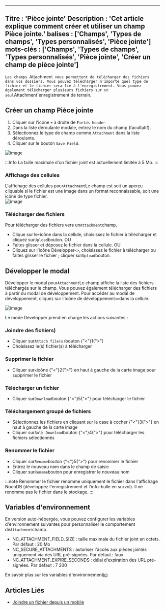 ***

Titre : 'Pièce jointe'
Description : 'Cet article explique comment créer et utiliser un champ Pièce jointe.'
balises : \['Champs', 'Types de champs', 'Types personnalisés', 'Pièce jointe']
mots-clés : \['Champs', 'Types de champs', 'Types personnalisés', 'Pièce jointe', 'Créer un champ de pièce jointe']
-------------------------------------------------------------------------------------------------------------------

`Les champs `Attachment` vous permettent de télécharger des fichiers dans vos dossiers. Vous pouvez télécharger n'importe quel type de fichier et le fichier sera lié à l'enregistrement. Vous pouvez également télécharger plusieurs fichiers sur un seul`Attachment`enregistrement de terrain.

## Créer un champ Pièce jointe

1. Cliquer sur l'icône `+` à droite de `Fields header`
2. Dans la liste déroulante modale, entrez le nom du champ (facultatif).
3. Sélectionnez le type de champ comme `Attachment` dans la liste déroulante.
4. Cliquer sur le bouton `Save Field`.

![image](/img/v2/fields/types/attachment.png)

:::Info
La taille maximale d'un fichier joint est actuellement limitée à 5 Mo.
:::

### Affichage des cellules

L'affichage des cellules pour`Attachment`Le champ est soit un aperçu cliquable si le fichier est une image dans un format reconnaissable, soit une icône de type fichier.\
![image](/img/v2/fields/attachment-cell.png)

### Télécharger des fichiers

Pour télécharger des fichiers vers un`Attachment`champ,

* Clique sur le`+`icône dans la cellule, choisissez le fichier à télécharger et cliquez sur`Upload`bouton. OU
* Faites glisser et déposez le fichier dans la cellule. OU
* Cliquez sur l'icône Développer`<>`, choisissez le fichier à télécharger ou faites glisser le fichier ; cliquer sur`Upload`bouton.

## Développer le modal

Développer le modal pour`Attachment`Le champ affiche la liste des fichiers téléchargés sur le champ. Vous pouvez également télécharger des fichiers à partir du modal de développement. Pour accéder au modal de développement, cliquez sur l'icône de développement`<>`dans la cellule.

![image](/img/v2/fields/attachment-expand.png)

Le mode Développer prend en charge les actions suivantes :

### Joindre des fichiers)

* Cliquer sur`Attach file(s)`bouton {"<"}1{">"}
* Choisissez le(s) fichier(s) à télécharger

### Supprimer le fichier

* Cliquer sur`x`icône {"<"}2{">"} en haut à gauche de la carte image pour supprimer le fichier

### Télécharger un fichier

* Cliquer sur`Download`bouton {"<"}5{">"} pour télécharger le fichier

### Téléchargement groupé de fichiers

* Sélectionnez les fichiers en cliquant sur la case à cocher {"<"}3{">"} en haut à gauche de la carte image
* Cliquer sur`Bulk Download`bouton {"<"}4{">"} pour télécharger les fichiers sélectionnés

### Renommer le fichier

* Cliquer sur`Rename`bouton {"<"}5{">"} pour renommer le fichier
* Entrez le nouveau nom dans le champ de saisie
* Cliquer sur`Rename`bouton pour enregistrer le nouveau nom

:::note
Renommer le fichier renomme uniquement le fichier dans l'affichage NocoDB (développez l'enregistrement et l'info-bulle en survol). Il ne renomme pas le fichier dans le stockage.
:::

## Variables d'environnement

En version auto-hébergée, vous pouvez configurer les variables d'environnement suivantes pour personnaliser le comportement de`Attachment`champ.

* NC\_ATTACHMENT\_FIELD\_SIZE : taille maximale du fichier joint en octets. Par défaut : 20 Mo
* NC\_SECURE\_ATTACHMENTS : autoriser l'accès aux pièces jointes uniquement via des URL pré-signées. Par défaut : faux
* NC\_ATTACHMENT\_EXPIRE\_SECONDS : délai d'expiration des URL pré-signées. Par défaut : 7 200

En savoir plus sur les variables d'environnement[ici](/getting-started/self-hosted/environment-variables)

## Articles Liés

* [Joindre un fichier depuis un mobile](/views/view-types/form#attaching-a-file-from-mobile-device)
